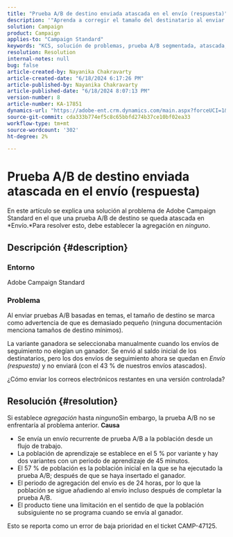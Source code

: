 ```yaml
---
title: "Prueba A/B de destino enviada atascada en el envío (respuesta)"
description: '"Aprenda a corregir el tamaño del destinatario al enviar pruebas A/B basadas en temas, que se queda atascado en el envío. Establezca la agregación en "ninguno".'
solution: Campaign
product: Campaign
applies-to: "Campaign Standard"
keywords: "KCS, solución de problemas, prueba A/B segmentada, atascada, envío, respuesta, Adobe Campaign Standard, ACS"
resolution: Resolution
internal-notes: null
bug: false
article-created-by: Nayanika Chakravarty
article-created-date: "6/18/2024 6:17:26 PM"
article-published-by: Nayanika Chakravarty
article-published-date: "6/18/2024 8:07:13 PM"
version-number: 8
article-number: KA-17851
dynamics-url: "https://adobe-ent.crm.dynamics.com/main.aspx?forceUCI=1&pagetype=entityrecord&etn=knowledgearticle&id=cc826403-9f2d-ef11-840a-000d3a5b439f"
source-git-commit: cda333b774ef5c8c65bbfd274b37ce10bf02ea33
workflow-type: tm+mt
source-wordcount: '302'
ht-degree: 2%

---
```


# Prueba A/B de destino enviada atascada en el envío (respuesta)


En este artículo se explica una solución al problema de Adobe Campaign Standard en el que una prueba A/B de destino se queda atascada en *Envío.*Para resolver esto, debe establecer la agregación en *ninguno*.

## Descripción {#description}


### <b>Entorno</b>

Adobe Campaign Standard

### <b>Problema</b>

Al enviar pruebas A/B basadas en temas, el tamaño de destino se marca como advertencia de que es demasiado pequeño (ninguna documentación menciona tamaños de destino mínimos).

La variante ganadora se seleccionaba manualmente cuando los envíos de seguimiento no elegían un ganador. Se envió al saldo inicial de los destinatarios, pero los dos envíos de seguimiento ahora se quedan en *Envío (respuesta)* y no enviará (con el 43 % de nuestros envíos atascados).

¿Cómo enviar los correos electrónicos restantes en una versión controlada?


## Resolución {#resolution}


Si establece *agregación* hasta *ninguno*Sin embargo, la prueba A/B no se enfrentaría al problema anterior.
<b>Causa</b>
- Se envía un envío recurrente de prueba A/B a la población desde un flujo de trabajo.
- La población de aprendizaje se establece en el 5 % por variante y hay dos variantes con un periodo de aprendizaje de 45 minutos.
- El 57 % de población es la población inicial en la que se ha ejecutado la prueba A/B; después de que se haya insertado el ganador.
- El periodo de agregación del envío es de 24 horas, por lo que la población se sigue añadiendo al envío incluso después de completar la prueba A/B.
- El producto tiene una limitación en el sentido de que la población subsiguiente no se programa cuando se envía al ganador.


Esto se reporta como un error de baja prioridad en el ticket CAMP-47125.
